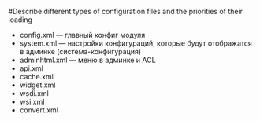 #Describe different types of configuration files and the priorities of their loading

* config.xml — главный конфиг модуля
* system.xml — настройки конфигураций, которые будут отображатся в админке (система-конфигурация)
* adminhtml.xml — меню в админке и ACL
* api.xml
* cache.xml
* widget.xml
* wsdi.xml
* wsi.xml
* convert.xml 
